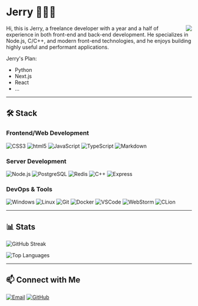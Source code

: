 # Jerry 🧑🏻‍💻

<picture>
  <source
    srcset="https://github-readme-stats.vercel.app/api?username=Jerryplusy&show_icons=true&theme=dark"
    media="(prefers-color-scheme: dark)"
  />
  <source
    srcset="https://github-readme-stats.vercel.app/api?username=Jerryplusy&show_icons=true"
    media="(prefers-color-scheme: light), (prefers-color-scheme: no-preference)"
  />
  <img src="https://github-readme-stats.vercel.app/api?username=Jerryplusy&show_icons=true" align=right />
</picture>

Hi, this is Jerry, a freelance developer with a year and a half of experience in both front-end and back-end development. He specializes in Node.js, C/C++, and modern front-end technologies, and he enjoys building highly useful and performant applications.

Jerry's Plan: 
- Python
- Next.js
- React
- ...
---

## 🛠️ Stack

### **Frontend/Web Development**
<p>
  <img alt="CSS3" src="https://img.shields.io/badge/-CSS3-1572B6?style=flat-square&logo=css3&logoColor=white" />
  <img alt="html5" src="https://img.shields.io/badge/-HTML5-E34F26?style=flat-square&logo=html5&logoColor=white" />
  <img alt="JavaScript" src="https://img.shields.io/badge/-JavaScript-F7DF1E?style=flat-square&logo=javascript&logoColor=black" />
  <img alt="TypeScript" src="https://img.shields.io/badge/-TypeScript-007ACC?style=flat-square&logo=typescript&logoColor=white" />
  <img alt="Markdown" src="https://img.shields.io/badge/-Markdown-FCC624?style=flat-square&logo=markdown&logoColor=white" />
</p>

### **Server Development**
<p>
  <img alt="Node.js" src="https://img.shields.io/badge/-Node.js-339933?style=flat-square&logo=node.js&logoColor=white" />
  <img alt="PostgreSQL" src="https://img.shields.io/badge/-PostgreSQL-4169E1?style=flat-square&logo=postgresql&logoColor=white" />
  <img alt="Redis" src="https://img.shields.io/badge/-Redis-DC382D?style=flat-square&logo=redis&logoColor=white" />
  <img alt="C++" src="https://img.shields.io/badge/-C%2B%2B-00599C?style=flat-square&logo=c%2B%2B&logoColor=white" />
  <img alt="Express" src="https://img.shields.io/badge/-express-13aa52?style=flat-square&logo=express&logoColor=white" />
</p>

### **DevOps & Tools**
<p>
  <img alt="Windows" src="https://img.shields.io/badge/-Windows-0078D6?style=flat-square&logo=windows&logoColor=white" />
  <img alt="Linux" src="https://img.shields.io/badge/-Linux-FCC624?style=flat-square&logo=linux&logoColor=black" />
  <img alt="Git" src="https://img.shields.io/badge/-Git-F05032?style=flat-square&logo=git&logoColor=white" />
  <img alt="Docker" src="https://img.shields.io/badge/-Docker-2496ED?style=flat-square&logo=docker&logoColor=white" />
  <img alt="VSCode" src="https://img.shields.io/badge/-VSCode-007ACC?style=flat-square&logo=visual-studio-code&logoColor=white" />
  <img alt="WebStorm" src="https://img.shields.io/badge/-WebStorm-339933?style=flat-square&logo=webstorm&logoColor=white" />
  <img alt="CLion" src="https://img.shields.io/badge/-CLion-F05032?style=flat-square&logo=clion&logoColor=white" />
</p>

---

## 📊 Stats

![GitHub Streak](https://streak-stats.demolab.com?user=Jerryplusy&hide_border=true)

![Top Languages](https://github-readme-stats.vercel.app/api/top-langs/?username=Jerryplusy&layout=compact&hide_border=true)

---

## 📫 Connect with Me

[![Email](https://img.shields.io/badge/Email-D14836?style=for-the-badge&logo=outlook&logoColor=white)](mailto:JerryTech.Y@outlook.com)
[![GitHub](https://img.shields.io/badge/GitHub-181717?style=for-the-badge&logo=github&logoColor=white)](https://github.com/Jerryplusy)
